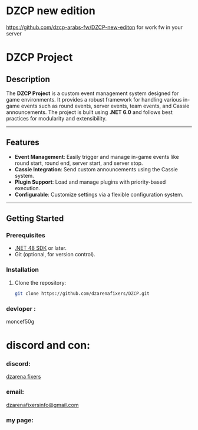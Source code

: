 # DZCP new edition
https://github.com/dzcp-arabs-fw/DZCP-new-editon
for work fw in your server

 # DZCP Project

## Description
The **DZCP Project** is a custom event management system designed for game environments. It provides a robust framework for handling various in-game events such as round events, server events, team events, and Cassie announcements. The project is built using **.NET 6.0** and follows best practices for modularity and extensibility.

---

## Features
- **Event Management**: Easily trigger and manage in-game events like round start, round end, server start, and server stop.
- **Cassie Integration**: Send custom announcements using the Cassie system.
- **Plugin Support**: Load and manage plugins with priority-based execution.
- **Configurable**: Customize settings via a flexible configuration system.

---

## Getting Started

### Prerequisites
- [.NET 48 SDK](https://dotnet.microsoft.com/download/dotnet/4.8) or later.
- Git (optional, for version control).

### Installation
1. Clone the repository:
   ```bash
   git clone https://github.com/dzarenafixers/DZCP.git
   
### devloper :
moncef50g
#  discord and con:
### discord:
[dzarena fixers](https://discord.gg/F9GCpMXMpQ)
### email:
dzarenafixersinfo@gmail.com
### my page:

 
